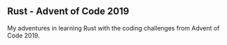 ## Rust - Advent of Code 2019

My adventures in learning Rust with the coding challenges from Advent of Code 2019.
